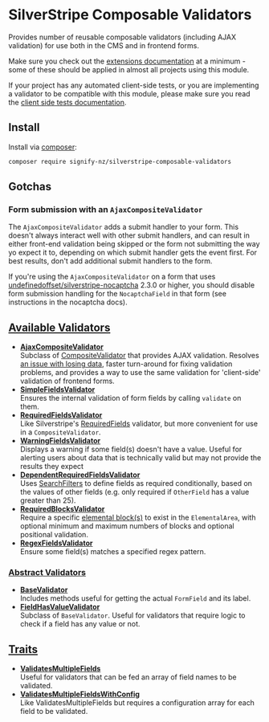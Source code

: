 # SilverStripe Composable Validators

Provides number of reusable composable validators (including AJAX validation) for use both in the CMS and in frontend forms.

Make sure you check out the [extensions documentation](docs/en/02-extensions.md) at a minimum - some of these should be applied in almost all projects using this module.

If your project has any automated client-side tests, or you are implementing a validator to be compatible with this module, please make sure you read the [client side tests documentation](docs/en/03-client-side-tests.md).

## Install

Install via [composer](https://getcomposer.org):

```bash
composer require signify-nz/silverstripe-composable-validators
```

## Gotchas
### Form submission with an `AjaxCompositeValidator`
The `AjaxCompositeValidator` adds a submit handler to your form. This doesn't always interact well with other submit handlers, and can result in either front-end validation being skipped or the form not submitting the way yo expect it to, depending on which submit handler gets the event first. For best results, don't add additional submit handlers to the form.

If you're using the `AjaxCompositeValidator` on a form that uses [undefinedoffset/silverstripe-nocaptcha](https://github.com/UndefinedOffset/silverstripe-nocaptcha) 2.3.0 or higher, you should disable form submission handling for the `NocaptchaField` in that form (see instructions in the nocaptcha docs).

## [Available Validators](docs/en/01-validators.md)
- **[AjaxCompositeValidator](docs/en/01-validators.md#ajaxcompositevalidator)**  
Subclass of [CompositeValidator](https://api.silverstripe.org/4/SilverStripe/Forms/CompositeValidator.html) that provides AJAX validation. Resolves [an issue with losing data](https://github.com/silverstripe/silverstripe-elemental/issues/764), faster turn-around for fixing validation problems, and provides a way to use the same validation for 'client-side' validation of frontend forms.
- **[SimpleFieldsValidator](docs/en/01-validators.md#simplefieldsvalidator)**  
Ensures the internal validation of form fields by calling `validate` on them.
- **[RequiredFieldsValidator](docs/en/01-validators.md#requiredfieldsvalidator)**  
Like Silverstripe's [RequiredFields](https://api.silverstripe.org/4/SilverStripe/Forms/RequiredFields.html) validator, but more convenient for use in a `CompositeValidator`.
- **[WarningFieldsValidator](docs/en/01-validators.md#warningfieldsvalidator)**  
Displays a warning if some field(s) doesn't have a value. Useful for alerting users about data that is technically valid but may not provide the results they expect
- **[DependentRequiredFieldsValidator](docs/en/01-validators.md#dependentrequiredfieldsvalidator)**  
Uses [SearchFilters](https://docs.silverstripe.org/en/4/developer_guides/model/searchfilters/) to define fields as required conditionally, based on the values of other fields (e.g. only required if `OtherField` has a value greater than 25).
- **[RequiredBlocksValidator](docs/en/01-validators.md#requiredblocksvalidator)**  
Require a specific [elemental block(s)](https://github.com/silverstripe/silverstripe-elemental) to exist in the `ElementalArea`, with optional minimum and maximum numbers of blocks and optional positional validation.
- **[RegexFieldsValidator](docs/en/01-validators.md#regexfieldsvalidator)**  
Ensure some field(s) matches a specified regex pattern.
### [Abstract Validators](docs/en/01-validators.md#abstract-validators)
- **[BaseValidator](docs/en/01-validators.md#basevalidator)**  
Includes methods useful for getting the actual `FormField` and its label.
- **[FieldHasValueValidator](docs/en/01-validators.md#fieldhasvaluevalidator)**  
Subclass of `BaseValidator`. Useful for validators that require logic to check if a field has any value or not.
## [Traits](docs/en/01-validators.md#traits)
- **[ValidatesMultipleFields](docs/en/01-validators.md#validatesmultiplefields)**  
Useful for validators that can be fed an array of field names to be validated.
- **[ValidatesMultipleFieldsWithConfig](docs/en/01-validators.md#validatesmultiplefieldswithconfig)**  
Like ValidatesMultipleFields but requires a configuration array for each field to be validated.
